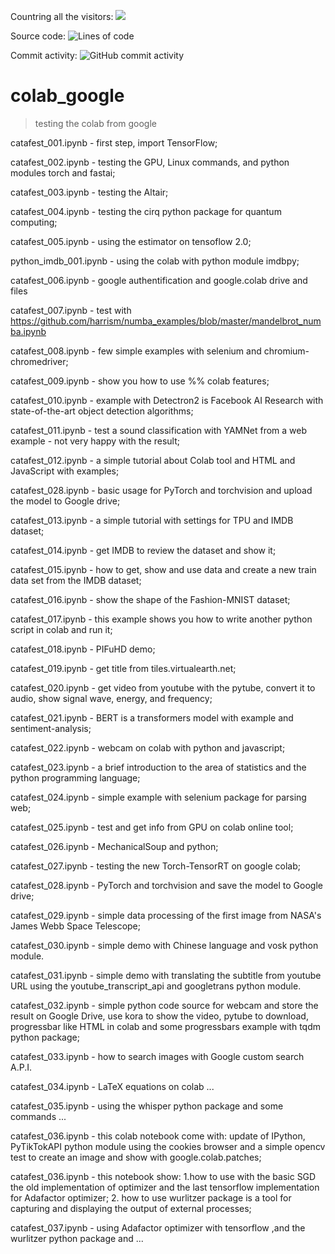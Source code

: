  Countring all the visitors: ![](https://vistr.dev/badge?repo=catafest.colab_google)
 
 Source code: ![Lines of code](https://img.shields.io/tokei/lines/github/catafest/colab_google)
 
 Commit activity: ![GitHub commit activity](https://img.shields.io/github/commit-activity/m/catafest/colab_google)
  
# colab_google
>testing the colab from google 
  
  catafest_001.ipynb - first step, import TensorFlow;
  
  catafest_002.ipynb - testing the GPU, Linux commands, and python modules torch and fastai;
  
  catafest_003.ipynb - testing the Altair;
  
  catafest_004.ipynb - testing the cirq python package for quantum computing;
  
  catafest_005.ipynb - using the estimator on tensoflow 2.0;
  
  python_imdb_001.ipynb - using the colab with python module imdbpy;

  catafest_006.ipynb - google authentification and google.colab drive and files
  
  catafest_007.ipynb - test with https://github.com/harrism/numba_examples/blob/master/mandelbrot_numba.ipynb
  
  catafest_008.ipynb - few simple examples with selenium and chromium-chromedriver;
  
  catafest_009.ipynb - show you how to use %% colab features;
  
  catafest_010.ipynb - example with Detectron2 is Facebook AI Research with state-of-the-art object detection algorithms;
  
  catafest_011.ipynb - test a sound classification with YAMNet from a web example - not very happy with the result;
  
  catafest_012.ipynb - a simple tutorial about Colab tool and HTML and JavaScript with examples;
  
  catafest_028.ipynb - basic usage for PyTorch and torchvision and upload the model to Google drive;
  
  catafest_013.ipynb - a simple tutorial with settings for TPU and IMDB dataset;
  
  catafest_014.ipynb - get IMDB to review the dataset and show it;
  
  catafest_015.ipynb - how to get, show and use data and create a new train data set from the IMDB dataset;
  
  catafest_016.ipynb - show the shape of the Fashion-MNIST dataset;
  
  catafest_017.ipynb - this example shows you how to write another python script in colab and run it;
  
  catafest_018.ipynb - PIFuHD demo;
  
  catafest_019.ipynb - get title from tiles.virtualearth.net;
  
  catafest_020.ipynb - get video from youtube with the pytube, convert it to audio, show signal wave, energy, and frequency;
  
  catafest_021.ipynb - BERT is a transformers model with example and sentiment-analysis;
  
  catafest_022.ipynb - webcam on colab with python and javascript;
  
  catafest_023.ipynb - a brief introduction to the area of statistics and the python programming language;
  
  catafest_024.ipynb - simple example with selenium package for parsing web;
  
  catafest_025.ipynb - test and get info from GPU on colab online tool;
  
  catafest_026.ipynb - MechanicalSoup and python; 
  
  catafest_027.ipynb - testing the new Torch-TensorRT on google colab;

  catafest_028.ipynb - PyTorch and torchvision and save the model to Google drive;

  catafest_029.ipynb - simple data processing of the first image from NASA's James Webb Space Telescope;

  catafest_030.ipynb - simple demo with Chinese language and vosk python module.

  catafest_031.ipynb - simple demo with translating the subtitle from youtube URL using the youtube_transcript_api and googletrans python module.
  
  catafest_032.ipynb - simple python code source for webcam and store the result on Google Drive, use kora to show the video, pytube to download, progressbar like HTML in colab and some progressbars example with tqdm python package;
  
  catafest_033.ipynb - how to search images with Google custom search A.P.I.
  
  catafest_034.ipynb - LaTeX equations on colab ...

  catafest_035.ipynb - using the whisper python package and some commands ...
  
  catafest_036.ipynb - this colab notebook come with: update of IPython, PyTikTokAPI python module using the cookies browser and a simple opencv test to create an image and show with google.colab.patches;
  
  catafest_036.ipynb - this notebook show: 1.how to use with the basic SGD the old implementation of optimizer and  the last tensorflow implementation for Adafactor optimizer; 2. how to use wurlitzer package is a tool for capturing and displaying the output of external processes; 
  
  catafest_037.ipynb - using Adafactor optimizer with tensorflow ,and the wurlitzer python package and  ...   
